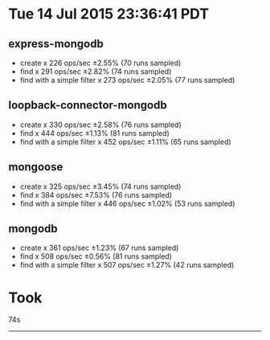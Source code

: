 # Tue 14 Jul 2015 23:36:41 PDT

## express-mongodb
- create x 226 ops/sec ±2.55% (70 runs sampled)
- find x 291 ops/sec ±2.82% (74 runs sampled)
- find with a simple filter x 273 ops/sec ±2.05% (77 runs sampled)

## loopback-connector-mongodb
- create x 330 ops/sec ±2.58% (76 runs sampled)
- find x 444 ops/sec ±1.13% (81 runs sampled)
- find with a simple filter x 452 ops/sec ±1.11% (65 runs sampled)

## mongoose
 - create x 325 ops/sec ±3.45% (74 runs sampled)
 - find x 384 ops/sec ±7.53% (76 runs sampled)
 - find with a simple filter x 446 ops/sec ±1.02% (53 runs sampled)

## mongodb
- create x 361 ops/sec ±1.23% (67 runs sampled)
- find x 508 ops/sec ±0.56% (81 runs sampled)
- find with a simple filter x 507 ops/sec ±1.27% (42 runs sampled)

# Took
74s

---

